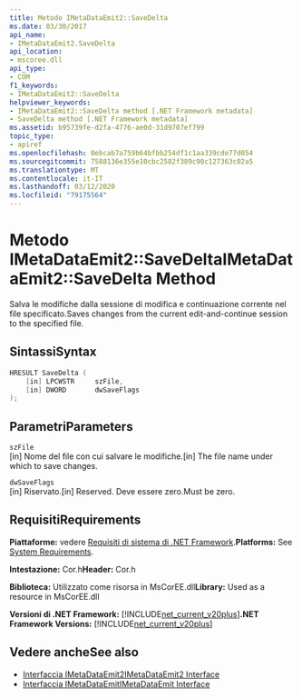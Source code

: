 ```yaml
---
title: Metodo IMetaDataEmit2::SaveDelta
ms.date: 03/30/2017
api_name:
- IMetaDataEmit2.SaveDelta
api_location:
- mscoree.dll
api_type:
- COM
f1_keywords:
- IMetaDataEmit2::SaveDelta
helpviewer_keywords:
- IMetaDataEmit2::SaveDelta method [.NET Framework metadata]
- SaveDelta method [.NET Framework metadata]
ms.assetid: b95739fe-d2fa-4776-ae0d-31d9707ef799
topic_type:
- apiref
ms.openlocfilehash: 0ebcab7a759b64bfbb254df1c1aa339cde77d054
ms.sourcegitcommit: 7588136e355e10cbc2582f389c90c127363c02a5
ms.translationtype: MT
ms.contentlocale: it-IT
ms.lasthandoff: 03/12/2020
ms.locfileid: "79175564"
---
```

# <a name="imetadataemit2savedelta-method"></a><span data-ttu-id="fbdd6-102">Metodo IMetaDataEmit2::SaveDelta</span><span class="sxs-lookup"><span data-stu-id="fbdd6-102">IMetaDataEmit2::SaveDelta Method</span></span>
<span data-ttu-id="fbdd6-103">Salva le modifiche dalla sessione di modifica e continuazione corrente nel file specificato.</span><span class="sxs-lookup"><span data-stu-id="fbdd6-103">Saves changes from the current edit-and-continue session to the specified file.</span></span>  
  
## <a name="syntax"></a><span data-ttu-id="fbdd6-104">Sintassi</span><span class="sxs-lookup"><span data-stu-id="fbdd6-104">Syntax</span></span>  
  
```cpp  
HRESULT SaveDelta (  
    [in] LPCWSTR     szFile,
    [in] DWORD       dwSaveFlags  
);  
```  
  
## <a name="parameters"></a><span data-ttu-id="fbdd6-105">Parametri</span><span class="sxs-lookup"><span data-stu-id="fbdd6-105">Parameters</span></span>  
 `szFile`  
 <span data-ttu-id="fbdd6-106">[in] Nome del file con cui salvare le modifiche.</span><span class="sxs-lookup"><span data-stu-id="fbdd6-106">[in] The file name under which to save changes.</span></span>  
  
 `dwSaveFlags`  
 <span data-ttu-id="fbdd6-107">[in] Riservato.</span><span class="sxs-lookup"><span data-stu-id="fbdd6-107">[in] Reserved.</span></span> <span data-ttu-id="fbdd6-108">Deve essere zero.</span><span class="sxs-lookup"><span data-stu-id="fbdd6-108">Must be zero.</span></span>  
  
## <a name="requirements"></a><span data-ttu-id="fbdd6-109">Requisiti</span><span class="sxs-lookup"><span data-stu-id="fbdd6-109">Requirements</span></span>  
 <span data-ttu-id="fbdd6-110">**Piattaforme:** vedere [Requisiti di sistema di .NET Framework](../../../../docs/framework/get-started/system-requirements.md).</span><span class="sxs-lookup"><span data-stu-id="fbdd6-110">**Platforms:** See [System Requirements](../../../../docs/framework/get-started/system-requirements.md).</span></span>  
  
 <span data-ttu-id="fbdd6-111">**Intestazione:** Cor.h</span><span class="sxs-lookup"><span data-stu-id="fbdd6-111">**Header:** Cor.h</span></span>  
  
 <span data-ttu-id="fbdd6-112">**Biblioteca:** Utilizzato come risorsa in MsCorEE.dll</span><span class="sxs-lookup"><span data-stu-id="fbdd6-112">**Library:** Used as a resource in MsCorEE.dll</span></span>  
  
 <span data-ttu-id="fbdd6-113">**Versioni di .NET Framework:** [!INCLUDE[net_current_v20plus](../../../../includes/net-current-v20plus-md.md)]</span><span class="sxs-lookup"><span data-stu-id="fbdd6-113">**.NET Framework Versions:** [!INCLUDE[net_current_v20plus](../../../../includes/net-current-v20plus-md.md)]</span></span>  
  
## <a name="see-also"></a><span data-ttu-id="fbdd6-114">Vedere anche</span><span class="sxs-lookup"><span data-stu-id="fbdd6-114">See also</span></span>

- [<span data-ttu-id="fbdd6-115">Interfaccia IMetaDataEmit2</span><span class="sxs-lookup"><span data-stu-id="fbdd6-115">IMetaDataEmit2 Interface</span></span>](../../../../docs/framework/unmanaged-api/metadata/imetadataemit2-interface.md)
- [<span data-ttu-id="fbdd6-116">Interfaccia IMetaDataEmit</span><span class="sxs-lookup"><span data-stu-id="fbdd6-116">IMetaDataEmit Interface</span></span>](../../../../docs/framework/unmanaged-api/metadata/imetadataemit-interface.md)
